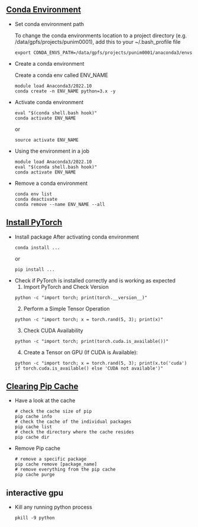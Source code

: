 
## [Conda Environment](https://dashboard.hpc.unimelb.edu.au/software/anaconda/)

- Set conda environment path 

  To change the conda environments location to a project directory (e.g. /data/gpfs/projects/punim0001), add this to your ~/.bash_profile file
  ```
  export CONDA_ENVS_PATH=/data/gpfs/projects/punim0001/anaconda3/envs
  ```
- Create a conda environment
  
  Create a conda env called ENV_NAME
  ```
  module load Anaconda3/2022.10
  conda create -n ENV_NAME python=3.x -y
  ```
- Activate conda environment
  ```
  eval "$(conda shell.bash hook)"
  conda activate ENV_NAME
  ```
  or
  ```
  source activate ENV_NAME
  ```
- Using the environment in a job
  ```
  module load Anaconda3/2022.10
  eval "$(conda shell.bash hook)"
  conda activate ENV_NAME
  ```
- Remove a conda environment
  ```
  conda env list
  conda deactivate
  conda remove --name ENV_NAME --all
  ```
## [Install PyTorch](https://pytorch.org/)
- Install package
  After activating conda environment
  ```
  conda install ...
  ```
  or
  ```
  pip install ...
  ```
- Check if PyTorch is installed correctly and is working as expected
  1. Import PyTorch and Check Version
  ```
  python -c "import torch; print(torch.__version__)"
  ```
  2. Perform a Simple Tensor Operation
  ```
  python -c "import torch; x = torch.rand(5, 3); print(x)"
  ```
  3. Check CUDA Availability
  ```
  python -c "import torch; print(torch.cuda.is_available())"
  ```
  4. Create a Tensor on GPU (If CUDA is Available):
  ```
  python -c "import torch; x = torch.rand(5, 3); print(x.to('cuda') if torch.cuda.is_available() else 'CUDA not available')"
  ```

## [Clearing Pip Cache](https://linuxhandbook.com/clear-pip-cache/)

- Have a look at the cache
  ```
  # check the cache size of pip
  pip cache info
  # check the cache of the individual packages
  pip cache list
  # check the directory where the cache resides
  pip cache dir
  ```
- Remove Pip cache
  ```
  # remove a specific package
  pip cache remove [package_name]
  # remove everything from the pip cache
  pip cache purge 
  ```
## interactive gpu
- Kill any running python process
  ```
  pkill -9 python
  ```
